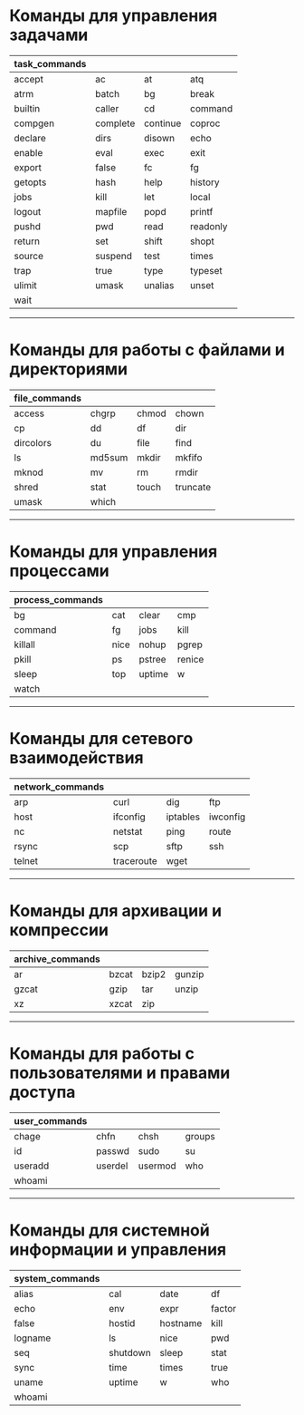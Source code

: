
# Команды для управления задачами

|     task_commands    | | | |
|------------------|---|---|---|
|     accept      |ac |at |atq|
|     atrm        |batch|bg |break|
|     builtin     |caller|cd |command|
|     compgen     |complete|continue|coproc|
|     declare     |dirs|disown|echo|
|     enable      |eval|exec|exit|
|     export      |false|fc|fg|
|     getopts     |hash|help|history|
|     jobs        |kill|let|local|
|     logout      |mapfile|popd|printf|
|     pushd       |pwd|read|readonly|
|     return      |set|shift|shopt|
|     source      |suspend|test|times|
|     trap        |true|type|typeset|
|     ulimit      |umask|unalias|unset|
|     wait        |   |   |   |
___

# Команды для работы с файлами и директориями

|      file_commands       | | | |
|----------------|---|---|---|
|     access     |chgrp|chmod|chown|
|     cp         |dd|df|dir|
|     dircolors  |du|file|find|
|     ls         |md5sum|mkdir|mkfifo|
|     mknod      |mv|rm|rmdir|
|     shred      |stat|touch|truncate|
|     umask      |which|   |   |
___
# Команды для управления процессами
|  process_commands      | | | |
|-----------------|---|---|---|
|     bg          |cat|clear|cmp|
|     command     |fg|jobs|kill|
|     killall     |nice|nohup|pgrep|
|     pkill       |ps|pstree|renice|
|     sleep       |top|uptime|w|
|     watch       |   |   |   |


___
# Команды для сетевого взаимодействия


|    network_commands     | | | |
|------------------|---|---|---|
|     arp          |curl|dig|ftp|
|     host         |ifconfig|iptables|iwconfig|
|     nc           |netstat|ping|route|
|     rsync        |scp|sftp|ssh|
|     telnet       |traceroute|wget|   |
___
# Команды для архивации и компрессии
|  archive_commands       | | | |
|-----------------|---|---|---|
|     ar           |bzcat|bzip2|gunzip|
|     gzcat        |gzip|tar|unzip|
|     xz           |xzcat|zip|   |

___
# Команды для работы с пользователями и правами доступа
|   user_commands    | | | |
|-----------------|---|---|---|
|     chage       |chfn|chsh|groups|
|     id          |passwd|sudo|su|
|     useradd     |userdel|usermod|who|
|     whoami      |   |   |   |

___
# Команды для системной информации и управления
|   system_commands     | | | |
|------------------|---|---|---|
|     alias        |cal|date|df|
|     echo         |env|expr|factor|
|     false        |hostid|hostname|kill|
|     logname      |ls|nice|pwd|
|     seq          |shutdown|sleep|stat|
|     sync         |time|times|true|
|     uname        |uptime|w|who|
|     whoami       |   |   |   |
